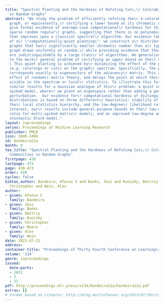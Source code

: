 ```yaml
---
title: "Spectral Planting and the Hardness of Refuting Cuts,\r Colorability, and Communities
  in Random Graphs"
abstract: "We study the problem of efficiently refuting the\r k-colorability of a
  graph, or equivalently,\r certifying a lower bound on its chromatic number. We\r
  give formal evidence of average-case computational\r hardness for this problem in
  sparse random regular\r graphs, suggesting that there is no polynomial-time\r algorithm
  that improves upon a classical spectral\r algorithm. Our evidence takes the form
  of a\r \"computationally-quiet planting\": we construct a\r distribution of d-regular
  graphs that has\r significantly smaller chromatic number than a\r typical regular
  graph drawn uniformly at random,\r while providing evidence that these two\r distributions
  are indistinguishable by a large class\r of algorithms. We generalize our results
  to the more\r general problem of certifying an upper bound on the\r maximum k-cut.
  \ This quiet planting is achieved by\r minimizing the effect of the planted structure\r
  (e.g. colorings or cuts) on the graph\r spectrum. Specifically, the planted structure\r
  corresponds exactly to eigenvectors of the adjacency\r matrix. This avoids the pushout
  effect of random\r matrix theory, and delays the point at which the\r planting becomes
  visible in the spectrum or local\r statistics. To illustrate this further, we give\r
  similar results for a Gaussian analogue of this\r problem: a quiet version of the
  spiked model, where\r we plant an eigenspace rather than adding a generic\r low-rank
  perturbation.  Our evidence for\r computational hardness of distinguishing two\r
  distributions is based on three different\r heuristics: stability of belief propagation,
  the\r local statistics hierarchy, and the low-degree\r likelihood ratio. Of independent
  interest, our\r results include general-purpose bounds on the\r low-degree likelihood
  ratio for multi-spiked matrix\r models, and an improved low-degree analysis of the\r
  stochastic block model."
layout: inproceedings
series: Proceedings of Machine Learning Research
publisher: PMLR
issn: 2640-3498
id: bandeira21a
month: 0
tex_title: "Spectral Planting and the Hardness of Refuting Cuts,\r Colorability, and
  Communities in Random Graphs"
firstpage: 410
lastpage: 473
page: 410-473
order: 410
cycles: false
bibtex_author: Bandeira, Afonso S and Banks, Jess and Kunisky, Dmitriy and Moore,
  Christopher and Wein, Alex
author:
- given: Afonso S
  family: Bandeira
- given: Jess
  family: Banks
- given: Dmitriy
  family: Kunisky
- given: Christopher
  family: Moore
- given: Alex
  family: Wein
date: 2021-07-21
address:
container-title: "Proceedings of Thirty Fourth Conference on Learning\r Theory"
volume: '134'
genre: inproceedings
issued:
  date-parts:
  - 2021
  - 7
  - 21
pdf: http://proceedings.mlr.press/v134/bandeira21a/bandeira21a.pdf
extras: []
# Format based on citeproc: http://blog.martinfenner.org/2013/07/30/citeproc-yaml-for-bibliographies/
---
```

